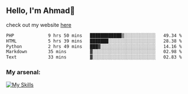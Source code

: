 
## Hello, I'm Ahmad👋

check out my website [here](https://ahmadalwi.com/)

<!--START_SECTION:waka-->

```txt
PHP             9 hrs 50 mins   ████████████▒░░░░░░░░░░░░   49.34 %
HTML            5 hrs 39 mins   ███████░░░░░░░░░░░░░░░░░░   28.38 %
Python          2 hrs 49 mins   ███▓░░░░░░░░░░░░░░░░░░░░░   14.16 %
Markdown        35 mins         ▓░░░░░░░░░░░░░░░░░░░░░░░░   02.98 %
Text            33 mins         ▓░░░░░░░░░░░░░░░░░░░░░░░░   02.83 %
```

<!--END_SECTION:waka-->

### My arsenal:

[![My Skills](https://skillicons.dev/icons?i=js,ts,py,go,react,nextjs,svelte,nodejs,django,tailwind,html,css,sass,firebase,mongodb,postgres,mysql,redis,git,github,docker,vscode,figma,godot)](https://skillicons.dev)
